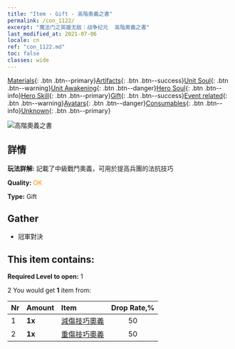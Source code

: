 ```yaml
---
title: "Item - Gift - 高階奧義之書"
permalink: /con_1122/
excerpt: "魔法门之英雄无敌：战争纪元  高階奧義之書"
last_modified_at: 2021-07-06
locale: cn
ref: "con_1122.md"
toc: false
classes: wide
---
```

 [Materials](/ItemsCN/){: .btn .btn--primary}[Artifacts](/ItemsCN/Artifacts/){: .btn .btn--success}[Unit Soul](/ItemsCN/UnitSoul/){: .btn .btn--warning}[Unit Awakening](/ItemsCN/UnitAwakening/){: .btn .btn--danger}[Hero Soul](/ItemsCN/HeroSoul/){: .btn .btn--info}[Hero Skill](/ItemsCN/HeroSkill/){: .btn .btn--primary}[Gift](/ItemsCN/Gift/){: .btn .btn--success}[Event related](/ItemsCN/Events/){: .btn .btn--warning}[Avatars](/ItemsCN/Avatars/){: .btn .btn--danger}[Consumables](/ItemsCN/Consumables/){: .btn .btn--info}[Unknown](/ItemsCN/Unknown/){: .btn .btn--primary}

 ![高階奧義之書](/images/t/i_7012.png)

## 詳情
 **玩法詳解:** 記載了中級戰鬥奧義，可用於提高兵團的法抗技巧

 **Quality:** <span style="color: #FF8C00">OK</span>

 **Type:** Gift

## Gather

*    冠軍對決 

## This item contains:

 **Required Level to open:** 1

 2 You would get **1** item  from:

  | Nr | Amount |     Item    | Drop Rate,% |
  |:---|:-------|:------------|:---------:|
  | 1 |  **1x** | [減傷技巧奧義](/cn/Items/con_1116/) | 50 | 
  | 2 |  **1x** | [重傷技巧奧義](/cn/Items/con_1117/) | 50 | 
